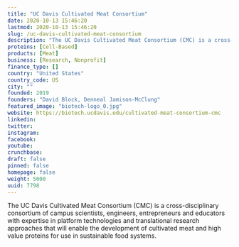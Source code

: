 ```yaml
---
title: "UC Davis Cultivated Meat Consortium"
date: 2020-10-13 15:46:20
lastmod: 2020-10-13 15:46:20
slug: /uc-davis-cultivated-meat-consortium
description: "The UC Davis Cultivated Meat Consortium (CMC) is a cross-disciplinary consortium of campus scientists, engineers, entrepreneurs and educators with expertise in platform technologies and translational research approaches that will enable the development of cultivated meat and high value proteins for use in sustainable food systems."
proteins: [Cell-Based]
products: [Meat]
business: [Research, Nonprofit]
finance_type: []
country: "United States"
country_code: US
city: ""
founded: 2019
founders: "David Block, Denneal Jamison-McClung"
featured_image: "biotech-logo_0.jpg"
website: https://biotech.ucdavis.edu/cultivated-meat-consortium-cmc
linkedin: 
twitter: 
instagram: 
facebook: 
youtube: 
crunchbase: 
draft: false
pinned: false
homepage: false
weight: 5000
uuid: 7798
---
```

The UC Davis Cultivated Meat Consortium (CMC) is a cross-disciplinary consortium of campus scientists, engineers, entrepreneurs and educators with expertise in platform technologies and translational research approaches that will enable the development of cultivated meat and high value proteins for use in sustainable food systems.
